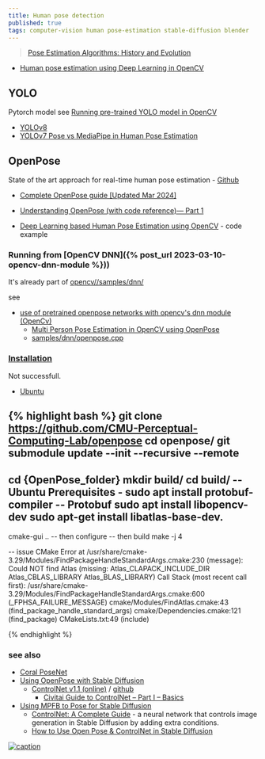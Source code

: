 ```yaml
---
title: Human pose detection
published: true
tags: computer-vision human pose-estimation stable-diffusion blender
---
```

>  [Pose Estimation Algorithms: History and Evolution](https://blog.roboflow.com/pose-estimation-algorithms-history/)

- [Human pose estimation using Deep Learning in OpenCV](https://cv-tricks.com/pose-estimation/using-deep-learning-in-opencv/)

## YOLO

Pytorch model see [Running pre-trained YOLO model in OpenCV](https://docs.opencv.org/4.x/da/d9d/tutorial_dnn_yolo.html)

- [YOLOv8](https://github.com/And-Ocean/YOLOv8-pose)
- [YOLOv7 Pose vs MediaPipe in Human Pose Estimation](https://learnopencv.com/yolov7-pose-vs-mediapipe-in-human-pose-estimation/)

## OpenPose

State of the art approach for real-time human pose estimation - [Github](https://github.com/CMU-Perceptual-Computing-Lab/openpose)


- [Complete OpenPose guide [Updated Mar 2024]](https://www.ikomia.ai/blog/complete-openpose-guide)
- [Understanding OpenPose (with code reference)— Part 1](https://medium.com/analytics-vidhya/understanding-openpose-with-code-reference-part-1-b515ba0bbc73)

- [Deep Learning based Human Pose Estimation using OpenCV](https://learnopencv.com/deep-learning-based-human-pose-estimation-using-opencv-cpp-python/) - code example
    

### Running from [OpenCV DNN]({% post_url 2023-03-10-opencv-dnn-module %}))

It's already part of [opencv//samples/dnn/](https://github.com/opencv/opencv/blob/4.x/samples/dnn/openpose.cpp)

see 
- [use of pretrained openpose networks with opencv's dnn module (OpenCv)](https://docs.opencv.org/4.x/d7/d4f/samples_2dnn_2openpose_8cpp-example.html)
	- [Multi Person Pose Estimation in OpenCV using OpenPose](https://learnopencv.com/multi-person-pose-estimation-in-opencv-using-openpose/)
    - [samples/dnn/openpose.cpp](https://docs.opencv.org/4.x/d7/d4f/samples_2dnn_2openpose_8cpp-example.html)

### [Installation](https://github.com/CMU-Perceptual-Computing-Lab/openpose/blob/master/doc/installation/0_index.md#openpose-doc---installation)

Not successfull.

- [Ubuntu](https://github.com/tramper2/openpose/blob/master/doc/installation.md#ubuntu)

{% highlight bash %}
git clone https://github.com/CMU-Perceptual-Computing-Lab/openpose
cd openpose/
git submodule update --init --recursive --remote
--
cd {OpenPose_folder}
mkdir build/
cd build/
-- Ubuntu Prerequisites - 
sudo apt install protobuf-compiler -- Protobuf
sudo apt install libopencv-dev
sudo apt-get install libatlas-base-dev.
--
cmake-gui ..
-- then configure
-- then build
make -j 4

-- issue
CMake Error at /usr/share/cmake-3.29/Modules/FindPackageHandleStandardArgs.cmake:230 (message):
  Could NOT find Atlas (missing: Atlas_CLAPACK_INCLUDE_DIR
  Atlas_CBLAS_LIBRARY Atlas_BLAS_LIBRARY)
Call Stack (most recent call first):
  /usr/share/cmake-3.29/Modules/FindPackageHandleStandardArgs.cmake:600 (_FPHSA_FAILURE_MESSAGE)
  cmake/Modules/FindAtlas.cmake:43 (find_package_handle_standard_args)
  cmake/Dependencies.cmake:121 (find_package)
  CMakeLists.txt:49 (include)

{% endhighlight %}

### see also
- [Coral PoseNet](https://github.com/google-coral/project-posenet?tab=readme-ov-file#coral-posenet)
- [Using OpenPose with Stable Diffusion](https://machinelearningmastery.com/openpose-with-stable-diffusion/)
	- [ControlNet v1.1 (online)](https://hysts-controlnet-v1-1.hf.space/?__theme=light) / [github](https://github.com/lllyasviel/ControlNet)
    	- [Civitai Guide to ControlNet – Part I – Basics](https://education.civitai.com/civitai-guide-to-controlnet/)
- [Using MPFB to Pose for Stable Diffusion](https://static.makehumancommunity.org/mpfb/docs/openpose.html)
	- [ControlNet: A Complete Guide](https://stable-diffusion-art.com/controlnet/) - a neural network that controls image generation in Stable Diffusion by adding extra conditions.
  - [How to Use Open Pose & ControlNet in Stable Diffusion](https://www.nextdiffusion.ai/tutorials/how-to-use-open-pose-controlnet-in-stable-diffusion)

[![caption](https://assets-global.website-files.com/645cec60ffb18d5ebb37da4b/655f6bd3bebc9ae6340764a7_openpose_base.jpg)](https://www.ikomia.ai/blog/complete-openpose-guide)
